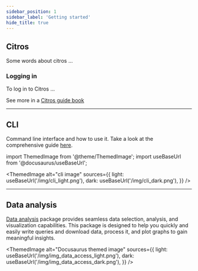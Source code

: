```yaml
---
sidebar_position: 1
sidebar_label: 'Getting started'
hide_title: true
---
```


## Citros

Some words about citros ...

### Logging in

To log in to Citros ...

See more in a [Citros guide book](/docs_citros_web)

---

## CLI

Command line interface and how to use it.
Take a look at the comprehensive guide [here](/docs_cli).

import ThemedImage from '@theme/ThemedImage';
import useBaseUrl from '@docusaurus/useBaseUrl';

<ThemedImage
  alt="cli image"
  sources={{
    light: useBaseUrl('/img/cli_light.png'),
    dark: useBaseUrl('/img/cli_dark.png'),
  }}
/>

---

## Data analysis

[Data analysis](/docs_data_analysis) package provides seamless data selection, analysis, and visualization capabilities. This package is designed to help you quickly and easily write queries and download data, process it, and plot graphs to gain meaningful insights.

<ThemedImage
  alt="Docusaurus themed image"
  sources={{
    light: useBaseUrl('/img/img_data_access_light.png'),
    dark: useBaseUrl('/img/img_data_access_dark.png'),
  }}
/>